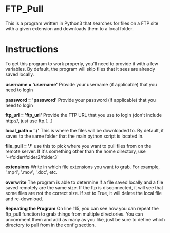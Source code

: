 # FTP_Pull
This is a program written in Python3 that searches for files on a FTP site with a given extension and downloads them to a local folder.

# Instructions
To get this program to work properly, you'll need to provide it with a few variables. By default, the program will skip files that it sees are already saved locally.

**username = 'username'**
Provide your username (if applicable) that you need to login

**password = 'password'**
Provide your password (if applicable) that you need to login

**ftp_url = 'ftp_url'**
Provide the FTP URL that you use to login (don't include http://, just use ftp.[...]

**local_path = './'**
This is where the files will be downloaded to. By default, it saves to the same folder that the main python script is located in.

**file_pull = '/'**
use this to pick where you want to pull files from on the remote server. If it's something other than the home directory, use '~/folder/folder2/folder3'

**extensions**
Write in which file extensions you want to grab. For example, '.mp4', '.mov', '.doc', etc.

**overwrite**
The program is able to determine if a file saved locally and a file saved remotely are the same size. If the ftp is disconnected, it will see that some files are not the correct size. If set to True, it will delete the local file and re-download.

**Repeating the Program**
On line 115, you can see how you can repeat the ftp_pull function to grab things from multiple directories. You can uncomment them and add as many as you like, just be sure to define which directory to pull from in the config section.
